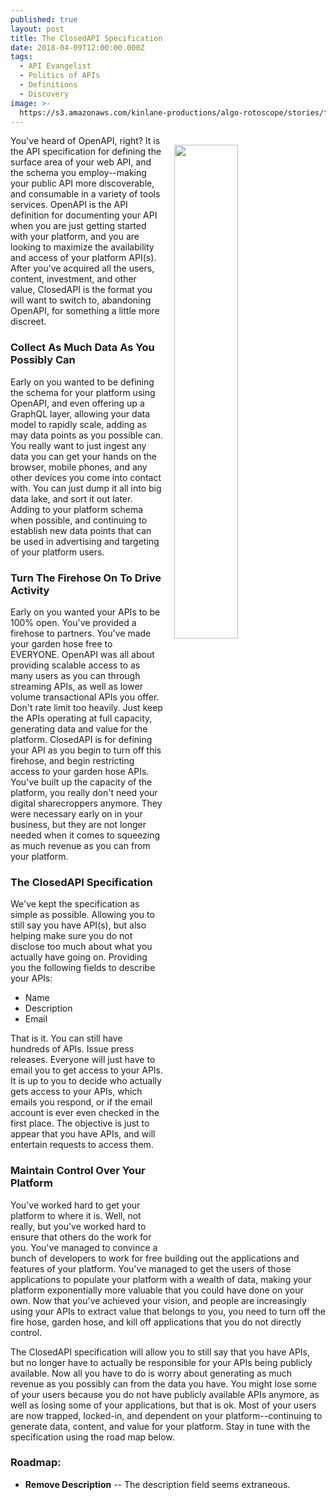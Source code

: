 ```yaml
---
published: true
layout: post
title: The ClosedAPI Specification
date: 2018-04-09T12:00:00.000Z
tags:
  - API Evangelist
  - Politics of APIs
  - Definitions
  - Discovery
image: >-
  https://s3.amazonaws.com/kinlane-productions/algo-rotoscope/stories/fence_ww2_dresden.jpg
---
```

<p><img src="{{ page.image }}" width="45%" align="right" style="padding: 15px;" /></p>You've heard of OpenAPI, right? It is the API specification for defining the surface area of your web API, and the schema you employ--making your public API more discoverable, and consumable in a variety of tools services. OpenAPI is the API definition for documenting your API when you are just getting started with your platform, and you are looking to maximize the availability and access of your platform API(s). After you've acquired all the users, content, investment, and other value, ClosedAPI is the format you will want to switch to, abandoning OpenAPI, for something a little more discreet.

### Collect As Much Data As You Possibly Can
Early on you wanted to be defining the schema for your platform using OpenAPI, and even offering up a GraphQL layer, allowing your data model to rapidly scale, adding as may data points as you possible can. You really want to just ingest any data you can get your hands on the browser, mobile phones, and any other devices you come into contact with. You can just dump it all into big data lake, and sort it out later. Adding to your platform schema when possible, and continuing to establish new data points that can be used in advertising and targeting of your platform users.

### Turn The Firehose On To Drive Activity
Early on you wanted your APIs to be 100% open. You've provided a firehose to partners. You've made your garden hose free to EVERYONE. OpenAPI was all about providing scalable access to as many users as you can through streaming APIs, as well as lower volume transactional APIs you offer. Don't rate limit too heavily. Just keep the APIs operating at full capacity, generating data and value for the platform. ClosedAPI is for defining your API as you begin to turn off this firehose, and begin restricting access to your garden hose APIs. You've built up the capacity of the platform, you really don't need your digital sharecroppers anymore. They were necessary early on in your business, but they are not longer needed when it comes to squeezing as much revenue as you can from your platform.

### The ClosedAPI Specification
We've kept the specification as simple as possible. Allowing you to still say you have API(s), but also helping make sure you do not disclose too much about what you actually have going on. Providing you the following fields to describe your APIs:

- Name
- Description
- Email

That is it. You can still have hundreds of APIs. Issue press releases. Everyone will just have to email you to get access to your APIs. It is up to you to decide who actually gets access to your APIs, which emails you respond, or if the email account is ever even checked in the first place. The objective is just to appear that you have APIs, and will entertain requests to access them.

### Maintain Control Over Your Platform
You've worked hard to get your platform to where it is. Well, not really, but you've worked hard to ensure that others do the work for you. You've managed to convince a bunch of developers to work for free building out the applications and features of your platform. You've managed to get the users of those applications to populate your platform with a wealth of data, making your platform exponentially more valuable that you could have done on your own. Now that you've achieved your vision, and people are increasingly using your APIs to extract value that belongs to you, you need to turn off the fire hose, garden hose, and kill off applications that you do not directly control.

The ClosedAPI specification will allow you to still say that you have APIs, but no longer have to actually be responsible for your APIs being publicly available. Now all you have to do is worry about generating as much revenue as you possibly can from the data you have. You might lose some of your users because you do not have publicly available APIs anymore, as well as losing some of your applications, but that is ok. Most of your users are now trapped, locked-in, and dependent on your platform--continuing to generate data, content, and value for your platform. Stay in tune with the specification using the road map below.

### Roadmap:

- **Remove Description** -- The description field seems extraneous.
